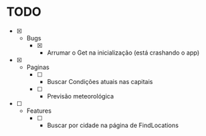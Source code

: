 # TODO

- [X] - Bugs
	- [X] - Arrumar o Get na inicialização (está crashando o app)

- [X] - Paginas
	- [ ] - Buscar Condições atuais nas capitais
	- [ ] - Previsão meteorológica

- [ ] - Features
	- [ ] - Buscar por cidade na página de FindLocations

